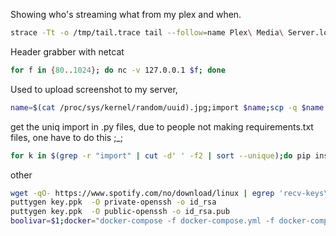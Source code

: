 Showing who's streaming what from my plex and when.
```bash
strace -Tt -o /tmp/tail.trace tail --follow=name Plex\ Media\ Server.log | egrep '\[.{0,3}\].[a-zA-Z ]{0,}\(ID. [0-9]{1,8}\)'
```
Header grabber with netcat
```bash
for f in {80..1024}; do nc -v 127.0.0.1 $f; done 
```

Used to upload screenshot to my server,
```bash
name=$(cat /proc/sys/kernel/random/uuid).jpg;import $name;scp -q $name loot:/var/www/html/loot;echo http://datapor.no/loot/$name | xclip;
```

get the uniq import in .py files, due to people not making requirements.txt files, one have to do this ;_;
```bash
for k in $(grep -r "import" | cut -d' ' -f2 | sort --unique);do pip install  $k;done;
```

other
```bash
wget -qO- https://www.spotify.com/no/download/linux | egrep 'recv-keys\s\w+'
puttygen key.ppk  -O private-openssh -o id_rsa
puttygen key.ppk  -O public-openssh -o id_rsa.pub
boolivar=$1;docker="docker-compose -f docker-compose.yml -f docker-compose.override.yml up --build "; if [ "$boolivar" = True ];then echo $docker"-d";else echo $docker;fi
```
